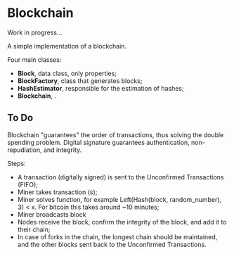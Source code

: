 # Blockchain

Work in progress...

A simple implementation of a blockchain.

Four main classes:
* __Block__, data class, only properties;
* __BlockFactory__, class that generates blocks;
* __HashEstimator__, responsible for the estimation of hashes;
* __Blockchain__, .

## To Do

Blockchain "guarantees" the order of transactions, thus solving the double spending problem.
Digital signature guarantees authentication, non-repudiation, and integrity.

Steps:
* A transaction (digitally signed) is sent to the Unconfirmed Transactions (FIFO);
* Miner takes transaction (s);
* Miner solves function, for example Left(Hash(block, random_number), 3) < x. For bitcoin this takes around ~10 minutes;
* Miner broadcasts block
* Nodes receive the block, confirm the integrity of the block, and add it to their chain;
* In case of forks in the chain, the longest chain should be maintained, and the other blocks sent back to the Unconfirmed Transactions.

